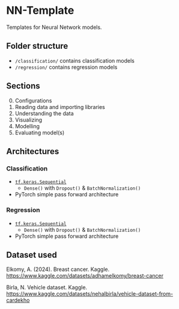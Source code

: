 # NN-Template

Templates for Neural Network models.

## Folder structure

- `/classification/` contains classification models
- `/regression/` contains regression models

## Sections

0. Configurations
1. Reading data and importing libraries
2. Understanding the data
3. Visualizing
4. Modelling
5. Evaluating model(s)

## Architectures

### Classification

- [`tf.keras.Sequential`](https://www.tensorflow.org/api_docs/python/tf/keras/Sequential)
  - `Dense()` with `Dropout()` & `BatchNormalization()`
- PyTorch simple pass forward architecture

### Regression

- [`tf.keras.Sequential`](https://www.tensorflow.org/api_docs/python/tf/keras/Sequential)
  - `Dense()` with `Dropout()` & `BatchNormalization()`
- PyTorch simple pass forward architecture

## Dataset used

<!-- APA 7th edition -->
<!-- https://www.scribbr.com/citation/generator -->

Elkomy, A. (2024). Breast cancer. Kaggle. <https://www.kaggle.com/datasets/adhamelkomy/breast-cancer>

Birla, N. Vehicle dataset. Kaggle. <https://www.kaggle.com/datasets/nehalbirla/vehicle-dataset-from-cardekho>
